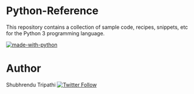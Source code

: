 # Python-Reference
This repository contains a collection of sample code, recipes, snippets, etc for the Python 3 programming language.

[![made-with-python](https://img.shields.io/badge/Made%20with-Python-1f425f.svg)](https://www.python.org/)

# Author
Shubhrendu Tripathi
[![Twitter Follow](https://img.shields.io/twitter/follow/shubhtr.svg?style=social)](https://twitter.com/shubhtr)  


